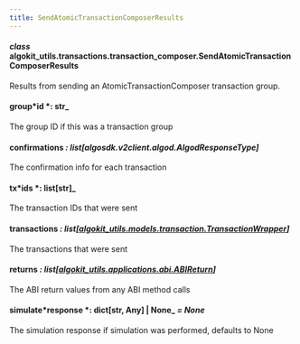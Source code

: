 ```yaml
---
title: SendAtomicTransactionComposerResults
---
```


#### _class_ algokit_utils.transactions.transaction_composer.SendAtomicTransactionComposerResults

Results from sending an AtomicTransactionComposer transaction group.

#### group*id *: str\_

The group ID if this was a transaction group

#### confirmations _: list[algosdk.v2client.algod.AlgodResponseType]_

The confirmation info for each transaction

#### tx*ids *: list[str]\_

The transaction IDs that were sent

#### transactions _: list[[algokit_utils.models.transaction.TransactionWrapper](/reference/algokit-utils-py/api/docs/markdown/autoapi/algokit_utils/models/transaction/transactionwrapper/#algokit_utils.models.transaction.TransactionWrapper)]_

The transactions that were sent

#### returns _: list[[algokit_utils.applications.abi.ABIReturn](/reference/algokit-utils-py/api/docs/markdown/autoapi/algokit_utils/applications/abi/abireturn/#algokit_utils.applications.abi.ABIReturn)]_

The ABI return values from any ABI method calls

#### simulate*response *: dict[str, Any] | None\_ _= None_

The simulation response if simulation was performed, defaults to None
